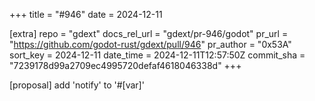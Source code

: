 +++
title = "#946"
date = 2024-12-11

[extra]
repo = "gdext"
docs_rel_url = "gdext/pr-946/godot"
pr_url = "https://github.com/godot-rust/gdext/pull/946"
pr_author = "0x53A"
sort_key = 2024-12-11
date_time = 2024-12-11T12:57:50Z
commit_sha = "7239178d99a2709ec4995720defaf4618046338d"
+++

[proposal] add 'notify' to '#[var]'
